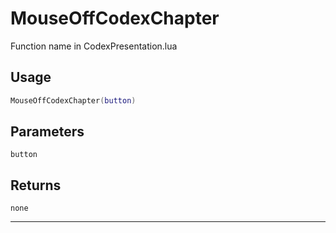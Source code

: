 # MouseOffCodexChapter
Function name in CodexPresentation.lua
## Usage
```lua
MouseOffCodexChapter(button)
```
## Parameters
`button`
## Returns
`none`

---